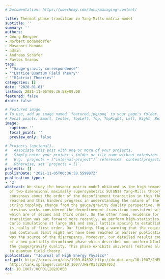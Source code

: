 ```yaml
---
# Documentation: https://wowchemy.com/docs/managing-content/

title: Thermal phase transition in Yang-Mills matrix model
subtitle: ''
summary: ''
authors:
- Georg Bergner
- Norbert Bodendorfer
- Masanori Hanada
- admin
- Andreas Schäfer
- Pavlos Vranas
tags:
- '"Gauge-gravity correspondence"'
- '"Lattice Quantum Field Theory"'
- '"M(atrix) Theories"'
categories: []
date: '2020-01-01'
lastmod: 2021-11-05T09:36:58+09:00
featured: false
draft: false

# Featured image
# To use, add an image named `featured.jpg/png` to your page's folder.
# Focal points: Smart, Center, TopLeft, Top, TopRight, Left, Right, BottomLeft, Bottom, BottomRight.
image:
  caption: ''
  focal_point: ''
  preview_only: false

# Projects (optional).
#   Associate this post with one or more of your projects.
#   Simply enter your project's folder or file name without extension.
#   E.g. `projects = ["internal-project"]` references `content/project/deep-learning/index.md`.
#   Otherwise, set `projects = []`.
projects: []
publishDate: '2021-11-05T00:36:58.559997Z'
publication_types:
- '2'
abstract: We study the bosonic matrix model obtained as the high-temperature limit
  of two-dimensional maximally supersymmetric SU($N$) Yang-Mills theory. So far, no
  consensus about the order of the deconfinement transition in this theory has been
  reached and this hinders progress in understanding the nature of the black hole/black
  string topology change from the gauge/gravity duality perspective. On the one hand,
  previous works considered the deconfinement transition consistent with two transitions
  which are of second and third order. On the other hand, evidence for a first order
  transition was put forward more recently. We perform high-statistics lattice Monte
  Carlo simulations at large $N$ and small lattice spacing to establish that the transition
  is really of first order. Our findings flag a warning that the required large-$N$
  and continuum limit might not have been reached in earlier publications, and that
  was the source of the discrepancy. Moreover, our detailed results confirm the existence
  of a new partially deconfined phase which describes non-uniform black strings via
  the gauge/gravity duality. This phase exhibits universal features already predicted
  in quantum field theory.
publication: '*Journal of High Energy Physics*'
url_pdf: http://arxiv.org/abs/1909.04592 http://dx.doi.org/10.1007/JHEP01(2020)053
  http://link.springer.com/10.1007/JHEP01(2020)053
doi: 10.1007/JHEP01(2020)053
---
```

